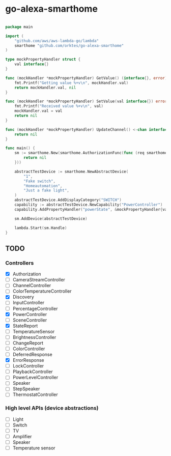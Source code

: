 # go-alexa-smarthome

```go

package main

import (
    "github.com/aws/aws-lambda-go/lambda"
    smarthome "github.com/orktes/go-alexa-smarthome"
)

type mockPropertyHandler struct {
	val interface{}
}

func (mockHandler *mockPropertyHandler) GetValue() (interface{}, error) {
    fmt.Printf("Getting value %+v\n", mockHandler.val)
	return mockHandler.val, nil
}

func (mockHandler *mockPropertyHandler) SetValue(val interface{}) error {
	fmt.Printf("Received value %+v\n", val)
	mockHandler.val = val
	return nil
}

func (mockHandler *mockPropertyHandler) UpdateChannel() <-chan interface{} {
	return nil
}

func main() {
	sm := smarthome.New(smarthome.AuthorizationFunc(func (req smarthome.AcceptGrantRequest) error {
	    return nil
	}))

	abstractTestDevice := smarthome.NewAbstractDevice(
		"1",
		"Fake switch",
		"Homeautomation",
		"Just a fake light",
	)
	abstractTestDevice.AddDisplayCategory("SWITCH")
	capability := abstractTestDevice.NewCapability("PowerController")
	capability.AddPropertyHandler("powerState", &mockPropertyHandler{val: "ON"})

	sm.AddDevice(abstractTestDevice)

	lambda.Start(sm.Handle)
}

```

## TODO

### Controllers

 - [x] Authorization 
 - [ ] CameraStreamController 
 - [ ] ChannelController 
 - [ ] ColorTemperatureController 
 - [x] Discovery 
 - [ ] InputController 
 - [ ] PercentageController 
 - [x] PowerController 
 - [ ] SceneController 
 - [x] StateReport 
 - [ ] TemperatureSensor 
 - [ ] BrightnessController 
 - [ ] ChangeReport 
 - [ ] ColorController 
 - [ ] DeferredResponse 
 - [x] ErrorResponse 
 - [ ] LockController 
 - [ ] PlaybackController 
 - [ ] PowerLevelController 
 - [ ] Speaker 
 - [ ] StepSpeaker 
 - [ ] ThermostatController

### High level APIs (device abstractions)
- [ ] Light
- [ ] Switch
- [ ] TV
- [ ] Amplifier
- [ ] Speaker
- [ ] Temperature sensor
